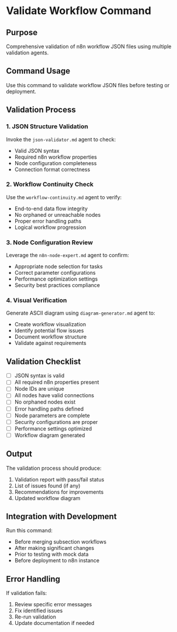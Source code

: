 # Validate Workflow Command

## Purpose
Comprehensive validation of n8n workflow JSON files using multiple validation agents.

## Command Usage
Use this command to validate workflow JSON files before testing or deployment.

## Validation Process

### 1. JSON Structure Validation
Invoke the `json-validator.md` agent to check:
- Valid JSON syntax
- Required n8n workflow properties
- Node configuration completeness
- Connection format correctness

### 2. Workflow Continuity Check
Use the `workflow-continuity.md` agent to verify:
- End-to-end data flow integrity
- No orphaned or unreachable nodes
- Proper error handling paths
- Logical workflow progression

### 3. Node Configuration Review
Leverage the `n8n-node-expert.md` agent to confirm:
- Appropriate node selection for tasks
- Correct parameter configurations
- Performance optimization settings
- Security best practices compliance

### 4. Visual Verification
Generate ASCII diagram using `diagram-generator.md` agent to:
- Create workflow visualization
- Identify potential flow issues
- Document workflow structure
- Validate against requirements

## Validation Checklist
- [ ] JSON syntax is valid
- [ ] All required n8n properties present
- [ ] Node IDs are unique
- [ ] All nodes have valid connections
- [ ] No orphaned nodes exist
- [ ] Error handling paths defined
- [ ] Node parameters are complete
- [ ] Security configurations are proper
- [ ] Performance settings optimized
- [ ] Workflow diagram generated

## Output
The validation process should produce:
1. Validation report with pass/fail status
2. List of issues found (if any)
3. Recommendations for improvements
4. Updated workflow diagram

## Integration with Development
Run this command:
- Before merging subsection workflows
- After making significant changes
- Prior to testing with mock data
- Before deployment to n8n instance

## Error Handling
If validation fails:
1. Review specific error messages
2. Fix identified issues
3. Re-run validation
4. Update documentation if needed